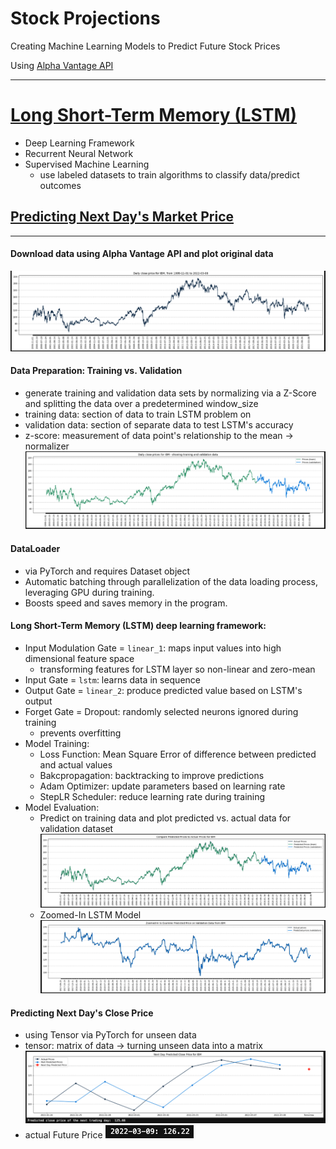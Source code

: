 # **Stock Projections**
Creating Machine Learning Models to Predict Future Stock Prices 

Using [Alpha Vantage API](https://www.alphavantage.co/documentation/#)

---
# [Long Short-Term Memory (LSTM)](longShortTermMemory)
- Deep Learning Framework
- Recurrent Neural Network
- Supervised Machine Learning
    - use labeled datasets to train algorithms to classify data/predict outcomes 
## [Predicting Next Day's Market Price](longShortTermMemory/lstmStockPrices.ipynb) 
---


#### Download data using Alpha Vantage API and plot original data 
![PricesTillMarch8](longShortTermMemory/dailyClose/dclose03_08.png "Daily Close Prices through March 8th")


#### Data Preparation: Training vs. Validation
- generate training and validation data sets by normalizing via a Z-Score and splitting the data over a predetermined window_size 
- training data: section of data to train LSTM problem on
- validation data: section of separate data to test LSTM's accuracy 
- z-score: measurement of data point's relationship to the mean -> normalizer 
![TrainValidateMarch8](longShortTermMemory/trainValidate/tv03_08.png "Training and Validation Data through March 8th")


#### DataLoader
- via PyTorch and requires Dataset object 
- Automatic batching through parallelization of the data loading process, leveraging GPU during training. 
- Boosts speed and saves memory in the program.

#### Long Short-Term Memory (LSTM) deep learning framework: 
- Input Modulation Gate = `linear_1`: maps input values into high dimensional feature space
    - transforming features for LSTM layer so non-linear and zero-mean
- Input Gate = `lstm`: learns data in sequence
- Output Gate = `linear_2`: produce predicted value based on LSTM's output 
- Forget Gate = Dropout: randomly selected neurons ignored during training
    - prevents overfitting 
- Model Training: 
    - Loss Function: Mean Square Error of difference between predicted and actual values
    - Bakcpropagation: backtracking to improve predictions 
    - Adam Optimizer: update parameters based on learning rate 
    - StepLR Scheduler: reduce learning rate during training 
- Model Evaluation: 
    - Predict on training data and plot predicted vs. actual data for validation dataset 
![PredictedVsActualMarch8th](longShortTermMemory/predictVsActual/pva03_08.png "Predicted VS. Actual Prices through March 8th")
    - Zoomed-In LSTM Model 
![ZoomedPredictedPrice](longShortTermMemory/zoomIn/zoomed03_08.png "Zoomed-In Predicted Price on Validation Data")


#### Predicting Next Day's Close Price
- using Tensor via PyTorch for unseen data 
- tensor: matrix of data -> turning unseen data into a matrix 
![PredPriceForMarch9](longShortTermMemory/tomorrowPrice/pred03_09.png "Predicted Price for March 9th")
- actual Future Price
![ActualPriceforMarch9](longShortTermMemory/tomorrowPrice/close03_09.png "Actual Close Price for March 9th")




